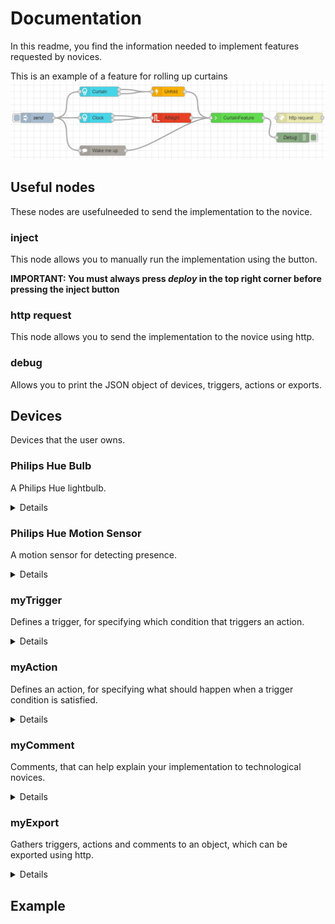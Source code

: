 # Documentation
In this readme, you find the information needed to implement features requested by novices.

This is an example of a feature for rolling up curtains
![Example Feature](exampleFlow.png)


## Useful nodes
These nodes are usefulneeded to send the implementation to the novice.

### inject
This node allows you to manually run the implementation using the button.

**IMPORTANT: You must always press _deploy_ in the top right corner before pressing the inject button**


### http request
This node allows you to send the implementation to the novice using http.

### debug
Allows you to print the JSON object of devices, triggers, actions or exports.


## Devices
Devices that the user owns.

### Philips Hue Bulb
A Philips Hue lightbulb.
<details>
<summary>Details</summary>

#### Input: 
Name | Type | Description|Required
--- | --- | --- |---|
inject|node inputs|Activates the node|Required
#### Outputs:

Name | Type | Description
--- | --- | --- |
deviceId|int|The id of the device
lightState|bool|Turn the light on or off
brightness|int|The brightness value to set the light to.Brightness is a scale from 1 (the minimum the light is capable of) to 254 (the maximum).
hue|uint16|The hue value to set light to. The hue value is a wrapping value between 0 and 65535. Both 0 and 65535 are red, 25500 is green and 46920 is blue.

</details>


### Philips Hue Motion Sensor
A motion sensor for detecting presence.
<details>
<summary>Details</summary>

#### Input: 
Name | Type | Description|Required
--- | --- | --- |---|
inject|node inputs|Activates the node|Required
#### Outputs:
Name | Type | Description
--- | --- | --- |
deviceId|int|The id of the device
presence|bool|Whether the sensor detects motion.

</details>

### myTrigger
Defines a trigger, for specifying which condition that triggers an action.

<details>
<summary>Details</summary>

#### Input:
Name | Type | Description|Required
--- | --- | --- |---|
deviceFields|node inputs|Triggers need both an id of the device to read values from, and the specific field of the device to be read. These can be wired from device nodes|Required

#### Outputs:
Name | Type | Description
--- | --- | --- |
trigger|json|A json object of the trigger. Triggers can be input to the myExport component.

#### Fields:
Fields can be accessed by double-clicking nodes.

Field | Type | Description |Required
--- | --- | --- |---|
Name|string|Sets the name of the trigger in the Node-Red editor|Optional
Operator|operator|Sets the operator of the trigger. Can be: <,> or ==|Required
Value|A primitive, based on the input field|sets the value that the input device field should be to pass the condition |Required
</details>

### myAction
Defines an action, for specifying what should happen when a trigger condition is satisfied.

<details>
<summary>Details</summary>

#### Input:
Name | Type | Description|Required
--- | --- | --- |---|
deviceFields|node inputs|Actions need both an id of the device to set values on, and the specific field of the device to be set. These can be wired from device nodes|Required

#### Outputs:
Name | Type | Description
--- | --- | --- |
action|json|A json object of the action. Actions can be input to the myExport component.

#### Fields:
Fields can be accessed by double-clicking nodes.

Field | Type | Description |Required
--- | --- | --- |---|
Name|string|Sets the name of the action in the Node-Red editor|Optional
Value|A primitive, based on the input field|The value to set the input device value to.|Required
</details>

### myComment
Comments, that can help explain your implementation to technological novices.
<details>
<summary>Details</summary>

#### Input:
Name | Type | Description|Required
--- | --- | --- |---|
inject|node inputs|Activates the node|Required

#### Outputs:
Name | Type | Description
--- | --- | --- |
comment|json|A json object of the comment. Comments can be input to the myExport component.

#### Fields:
Fields can be accessed by double-clicking nodes.


Field | Type | Description |Required
--- | --- | --- |---|
Comment Name|string|Sets the name of the action in the Node-Red editor. Also used as the title for the comment when exported.|Optional
Comment Text|string|Your description of your feature, such that the novice can understand your feature|Required
</details>

### myExport
Gathers triggers, actions and comments to an object, which can be exported using http.
<details>
<summary>Details</summary>

#### Input:
Name | Type | Description|Required
--- | --- | --- |---|
actionCommentTrigger|node inputs|Exports need actions and triggers, in order to define a feature to be exported. These can be wired from trigger, action and comment nodes.|An action and a trigger is required, comments are optional.

#### Outputs:
Name | Type | Description
--- | --- | --- |
feature|json|A json object of a feature. Features can be input to the http component, in order to send the feature to the novice.

#### Fields:
Fields can be accessed by double-clicking nodes.


Field | Type | Description |Required
--- | --- | --- |---|
Name|string|Sets the name of the export in the Node-Red editor|Optional
</details>


## Example


